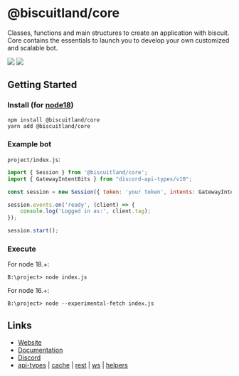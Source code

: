 # @biscuitland/core
Classes, functions and main structures to create an application with biscuit. Core contains the essentials to launch you to develop your own customized and scalable bot.

[<img src="https://img.shields.io/badge/GitHub-100000?style=for-the-badge&logo=github&logoColor=white">](https://github.com/oasisjs/biscuit)
[<img src="https://img.shields.io/badge/Discord-5865F2?style=for-the-badge&logo=discord&logoColor=white">](https://discord.gg/XNw2RZFzaP)

## Getting Started

### Install (for [node18](https://nodejs.org/en/download/))

```sh-session
npm install @biscuitland/core
yarn add @biscuitland/core
```

### Example bot
`project/index.js`:
```js
import { Session } from '@biscuitland/core';
import { GatewayIntentBits } from "discord-api-types/v10";

const session = new Session({ token: 'your token', intents: GatewayIntentBits.Guilds });

session.events.on('ready', (client) => {
    console.log('Logged in as:', client.tag);
});

session.start();
```

### Execute
For node 18.+:
```
B:\project> node index.js
```

For node 16.+:
```
B:\project> node --experimental-fetch index.js
```

## Links
* [Website](https://biscuitjs.com/)
* [Documentation](https://docs.biscuitjs.com/)
* [Discord](https://discord.gg/XNw2RZFzaP) 
* [api-types](https://www.npmjs.com/package/@biscuitland/api-types) | [cache](https://www.npmjs.com/package/@biscuitland/cache) | [rest](https://www.npmjs.com/package/@biscuitland/rest) | [ws](https://www.npmjs.com/package/@biscuitland/ws) | [helpers](https://www.npmjs.com/package/@biscuitland/helpers)
